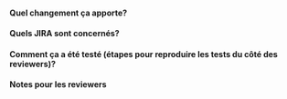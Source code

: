 #### Quel changement ça apporte?

#### Quels JIRA sont concernés?

#### Comment ça a été testé (étapes pour reproduire les tests du côté des reviewers)?

#### Notes pour les reviewers
